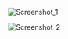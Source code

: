 ![Screenshot_1](https://github.com/user-attachments/assets/63444cb3-14d8-4010-ba11-bd97a9f91f42)

![Screenshot_2](https://github.com/user-attachments/assets/808c1d1f-7d1c-4137-a734-ba486aea3ad9)
